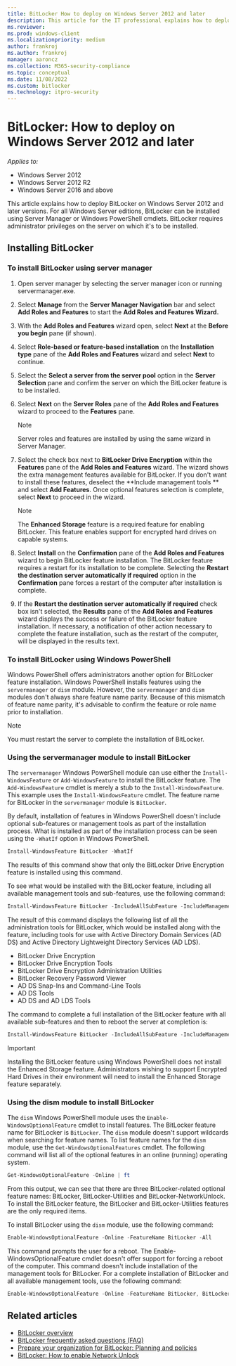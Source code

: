 ```yaml
---
title: BitLocker How to deploy on Windows Server 2012 and later
description: This article for the IT professional explains how to deploy BitLocker and Windows Server 2012 and later
ms.reviewer: 
ms.prod: windows-client
ms.localizationpriority: medium
author: frankroj
ms.author: frankroj
manager: aaroncz
ms.collection: M365-security-compliance
ms.topic: conceptual
ms.date: 11/08/2022
ms.custom: bitlocker
ms.technology: itpro-security
---
```


# BitLocker: How to deploy on Windows Server 2012 and later

*Applies to:*

- Windows Server 2012
- Windows Server 2012 R2
- Windows Server 2016 and above

This article explains how to deploy BitLocker on Windows Server 2012 and later versions. For all Windows Server editions, BitLocker can be installed using Server Manager or Windows PowerShell cmdlets. BitLocker requires administrator privileges on the server on which it's to be installed.

## Installing BitLocker

### To install BitLocker using server manager

1. Open server manager by selecting the server manager icon or running servermanager.exe.

2. Select **Manage** from the **Server Manager Navigation** bar and select **Add Roles and Features** to start the **Add Roles and Features Wizard.**

3. With the **Add Roles and Features** wizard open, select **Next** at the **Before you begin** pane (if shown).

4. Select **Role-based or feature-based installation** on the **Installation type** pane of the **Add Roles and Features** wizard and select **Next** to continue.

5. Select the **Select a server from the server pool** option in the **Server Selection** pane and confirm the server on which the BitLocker feature is to be installed.

6. Select **Next** on the **Server Roles** pane of the **Add Roles and Features** wizard to proceed to the **Features** pane.

   > [!NOTE]
   > Server roles and features are installed by using the same wizard in Server Manager.

7. Select the check box next to **BitLocker Drive Encryption** within the **Features** pane of the **Add Roles and Features** wizard. The wizard shows the extra management features available for BitLocker. If you don't want to install these features, deselect the **Include management tools 
** and select **Add Features**. Once optional features selection is complete, select **Next** to proceed in the wizard.

   > [!NOTE]
   > The **Enhanced Storage** feature is a required feature for enabling BitLocker. This feature enables support for encrypted hard drives on capable systems.

8. Select **Install** on the **Confirmation** pane of the **Add Roles and Features** wizard to begin BitLocker feature installation. The BitLocker feature requires a restart for its installation to be complete. Selecting the **Restart the destination server automatically if required** option in the **Confirmation** pane forces a restart of the computer after installation is complete.

9. If the **Restart the destination server automatically if required** check box isn't selected, the **Results** pane of the **Add Roles and Features** wizard displays the success or failure of the BitLocker feature installation. If necessary, a notification of other action necessary to complete the feature installation, such as the restart of the computer, will be displayed in the results text.

### To install BitLocker using Windows PowerShell

Windows PowerShell offers administrators another option for BitLocker feature installation. Windows PowerShell installs features using the `servermanager` or `dism` module. However, the `servermanager` and `dism` modules don't always share feature name parity. Because of this mismatch of feature name parity, it's advisable to confirm the feature or role name prior to installation.

> [!NOTE]
> You must restart the server to complete the installation of BitLocker.

### Using the servermanager module to install BitLocker

The `servermanager` Windows PowerShell module can use either the `Install-WindowsFeature` or `Add-WindowsFeature` to install the BitLocker feature. The `Add-WindowsFeature` cmdlet is merely a stub to the `Install-WindowsFeature`. This example uses the `Install-WindowsFeature` cmdlet. The feature name for BitLocker in the `servermanager` module is `BitLocker`.

By default, installation of features in Windows PowerShell doesn't include optional sub-features or management tools as part of the installation process. What is installed as part of the installation process can be seen using the `-WhatIf` option in Windows PowerShell.

``` powershell
Install-WindowsFeature BitLocker -WhatIf
```

The results of this command show that only the BitLocker Drive Encryption feature is installed using this command.

To see what would be installed with the BitLocker feature, including all available management tools and sub-features, use the following command:

``` powershell
Install-WindowsFeature BitLocker -IncludeAllSubFeature -IncludeManagementTools -WhatIf | fl
```

The result of this command displays the following list of all the administration tools for BitLocker, which would be installed along with the feature, including tools for use with Active Directory Domain Services (AD DS) and Active Directory Lightweight Directory Services (AD LDS).

- BitLocker Drive Encryption
- BitLocker Drive Encryption Tools
- BitLocker Drive Encryption Administration Utilities
- BitLocker Recovery Password Viewer
- AD DS Snap-Ins and Command-Line Tools
- AD DS Tools
- AD DS and AD LDS Tools

The command to complete a full installation of the BitLocker feature with all available sub-features and then to reboot the server at completion is:

``` powershell
Install-WindowsFeature BitLocker -IncludeAllSubFeature -IncludeManagementTools -Restart
```

> [!IMPORTANT]
> Installing the BitLocker feature using Windows PowerShell does not install the Enhanced Storage feature. Administrators wishing to support Encrypted Hard Drives in their environment will need to install the Enhanced Storage feature separately.

### Using the dism module to install BitLocker

The `dism` Windows PowerShell module uses the `Enable-WindowsOptionalFeature` cmdlet to install features. The BitLocker feature name for BitLocker is `BitLocker`. The `dism` module doesn't support wildcards when searching for feature names. To list feature names for the `dism` module, use the `Get-WindowsOptionalFeatures` cmdlet. The following command will list all of the optional features in an online (running) operating system.

``` powershell
Get-WindowsOptionalFeature -Online | ft
```

From this output, we can see that there are three BitLocker-related optional feature names: BitLocker, BitLocker-Utilities and BitLocker-NetworkUnlock. To install the BitLocker feature, the BitLocker and BitLocker-Utilities features are the only required items.

To install BitLocker using the `dism` module, use the following command:

``` powershell
Enable-WindowsOptionalFeature -Online -FeatureName BitLocker -All
```

This command prompts the user for a reboot. The Enable-WindowsOptionalFeature cmdlet doesn't offer support for forcing a reboot of the computer. This command doesn't include installation of the management tools for BitLocker. For a complete installation of BitLocker and all available management tools, use the following command:

``` powershell
Enable-WindowsOptionalFeature -Online -FeatureName BitLocker, BitLocker-Utilities -All
```

## Related articles

- [BitLocker overview](bitlocker-overview.md)
- [BitLocker frequently asked questions (FAQ)](bitlocker-frequently-asked-questions.yml)
- [Prepare your organization for BitLocker: Planning and policies](prepare-your-organization-for-bitlocker-planning-and-policies.md)
- [BitLocker: How to enable Network Unlock](bitlocker-how-to-enable-network-unlock.md)
